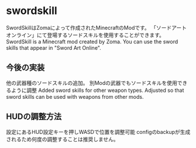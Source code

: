 # swordskill
SwordSkillはZomaによって作成されたMinecraftのModです。
「ソードアートオンライン」にて登場するソードスキルを使用することができます。
SwordSkill is a Minecraft mod created by Zoma.
You can use the sword skills that appear in "Sword Art Online".

## 今後の実装
他の武器種のソードスキルの追加。
別Modの武器でもソードスキルを使用できるように調整
Added sword skills for other weapon types.
Adjusted so that sword skills can be used with weapons from other mods.

## HUDの調整方法
設定にあるHUD設定キーを押しWASDで位置を調整可能
configのbackupが生成されるため何度の調整することは推奨しません。
